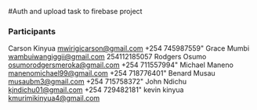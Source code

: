 #Auth and upload task to firebase project

### Participants

Carson Kinyua mwirigicarson@gmail.com +254 745987559"
Grace Mumbi wambuiwangiggii@gmail.com 254112185057
Rodgers Osumo osumorodgersmeroka@gmail.com +254 711557994"
Michael Maneno manenomichael99@gmail.com +254 718776401"
Benard Musau musaubm3@gmail.com +254 715758372"
John Ndichu kjndichu01@gmail.com +254 729482181"
kevin kinyua kmurimikinyua4@gmail.com
